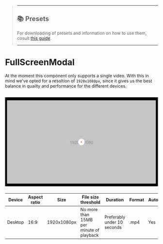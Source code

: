 > ---
> 
> ## 📚 Presets
> 
> For downloading of presets and information on how to use them, cosult [this guide](/docs/guides/presets/README.md).
> 
> ---

# FullScreenModal

At the moment this component only supports a single video.
With this in mind we've opted for a resoltion of  `1920x1080px`, since it gives us the best balance in quailty and performance for the different devices.

![section image](./image.png)
---
<!--
FullScreenModal
Storybook: http://localhost:6006/?path=/story/organisms-fullscreenmodal--default
-->


| Device  | Aspect ratio | Size        | File size threshold                      | Duration                    | Format | Autoplay | Audio     | Preset        |
| ------- | ------------ | ----------- | ---------------------------------------- | --------------------------- | ------ | -------- | --------- | ------------- |
| Desktop | 16:9         | 1920x1080px | No more than 15MB per minute of playback | Preferably under 10 seconds | .mp4   | Yes      | Optional  | [Download](#) |
